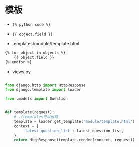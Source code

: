 # 模板

- `{% python code %}`
- `{{ object.field }}`


- templates/module/template.html
```html
{% for object in objects %}
    {{ object.field }}
{% endfor %}
```


- views.py

```py

from django.http import HttpResponse
from django.template import loader

from .models import Question


def template(request):
    # ./templates可以省略
    template = loader.get_template('module/template.html')
    context = {
        'latest_question_list': latest_question_list,
    }
    return HttpResponse(template.render(context, request))

```
